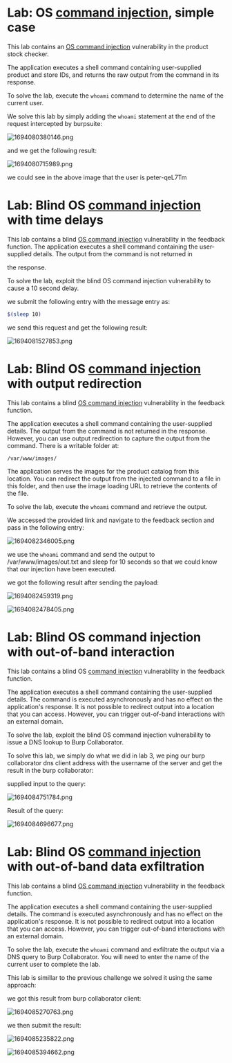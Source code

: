 # Lab: OS [command injection](https://portswigger.net/web-security/os-command-injection), simple case



This lab contains an [OS command injection](https://portswigger.net/web-security/os-command-injection) vulnerability in the product stock checker.

The application executes a shell command containing user-supplied product and store IDs, and returns the raw output from the command in its response.

To solve the lab, execute the `whoami` command to determine the name of the current user.

We solve this lab by simply adding the `whoami` statement at the end of the request intercepted by burpsuite:

 ![1694080380146.png](https://cyberguru1.github.io/posts/portswigger/CMD/images/1694080380146.png)



and we get the following result:

 ![1694080715989.png](https://cyberguru1.github.io/posts/portswigger/CMD/images/1694080715989.png)

we could see in the above image that the user is peter-qeL7Tm



# Lab: Blind OS [command injection](https://portswigger.net/web-security/os-command-injection) with time delays



This lab contains a blind [OS command injection](https://portswigger.net/web-security/os-command-injection) vulnerability in the feedback function. The application executes a shell command containing the user-supplied details. The output from the command is not returned in

the response.

To solve the lab, exploit the blind OS command injection vulnerability to cause a 10 second delay.

we submit the following entry with the message entry as:

```bash
$(sleep 10)
```

we send this request and get the following result:

 ![1694081527853.png](https://cyberguru1.github.io/posts/portswigger/CMD/images/1694081527853.png)




# Lab: Blind OS [command injection](https://portswigger.net/web-security/os-command-injection) with output redirection



This lab contains a blind [OS command injection](https://portswigger.net/web-security/os-command-injection) vulnerability in the feedback function.

The application executes a shell command containing the user-supplied details. The output from the command is not returned in the response. However, you can use output redirection to capture the output from the command. There is a writable folder at:

`/var/www/images/`

The application serves the images for the product catalog from this location. You can redirect the output from the injected command to a file in this folder, and then use the image loading URL to retrieve the contents of the file.

To solve the lab, execute the `whoami` command and retrieve the output.

We accessed the provided link and navigate to the feedback section and pass in the following entry:

 ![1694082346005.png](https://cyberguru1.github.io/posts/portswigger/CMD/images/1694082346005.png)

we use the `whoami`  command and send the output to /var/www/images/out.txt and sleep for 10 seconds so that we could know that our injection have been executed.

we got the following result after sending the payload:

 ![1694082459319.png](https://cyberguru1.github.io/posts/portswigger/CMD/images/1694082459319.png)



 ![1694082478405.png](https://cyberguru1.github.io/posts/portswigger/CMD/images/1694082478405.png)




# Lab: Blind OS command injection with out-of-band interaction


This lab contains a blind OS [command injection](https://portswigger.net/web-security/os-command-injection) vulnerability in the feedback function.

The application executes a shell command containing the user-supplied details. The command is executed asynchronously and has no effect on the application's response. It is not possible to redirect output into a location that you can access. However, you can trigger out-of-band interactions with an external domain.

To solve the lab, exploit the blind OS command injection vulnerability to issue a DNS lookup to Burp Collaborator.

To solve this lab, we simply do what we did in lab 3, we ping our burp collaborator dns client address with the username of the server and get the result in the burp collaborator:

supplied input to the query:

 ![1694084751784.png](https://cyberguru1.github.io/posts/portswigger/CMD/images/1694084751784.png)

Result of the query:

![1694084696677.png](https://cyberguru1.github.io/posts/portswigger/CMD/images/1694084696677.png)



# Lab: Blind OS [command injection](https://portswigger.net/web-security/os-command-injection) with out-of-band data exfiltration


This lab contains a blind [OS command injection](https://portswigger.net/web-security/os-command-injection) vulnerability in the feedback function.

The application executes a shell command containing the user-supplied details. The command is executed asynchronously and has no effect on the application's response. It is not possible to redirect output into a location that you can access. However, you can trigger
out-of-band interactions with an external domain.

To solve the lab, execute the `whoami` command and exfiltrate the output via a DNS query to Burp Collaborator. You will need to enter the name of the current user to complete the lab.


This lab is simillar to the previous challenge we solved it using the same approach:

we got this result from burp collaborator client:

![1694085270763.png](https://cyberguru1.github.io/posts/portswigger/CMD/images/1694085270763.png)


we then submit the result:

![1694085235822.png](https://cyberguru1.github.io/posts/portswigger/CMD/images/1694085235822.png)

 ![1694085394662.png](https://cyberguru1.github.io/posts/portswigger/CMD/images/1694085394662.png)
